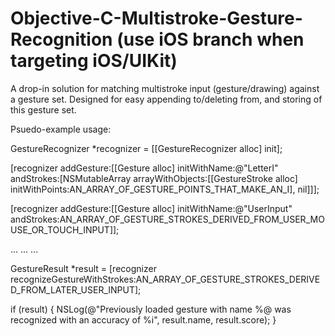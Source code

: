 Objective-C-Multistroke-Gesture-Recognition (use iOS branch when targeting iOS/UIKit)
===========================================
A drop-in solution for matching multistroke input (gesture/drawing) against a gesture set. Designed for easy appending to/deleting from, and storing of this gesture set.


Psuedo-example usage:

GestureRecognizer *recognizer = [[GestureRecognizer alloc] init];
    
[recognizer addGesture:[[Gesture alloc] initWithName:@"LetterI" andStrokes:[NSMutableArray arrayWithObjects:[[GestureStroke alloc] initWithPoints:AN_ARRAY_OF_GESTURE_POINTS_THAT_MAKE_AN_I], nil]]];
    
[recognizer addGesture:[[Gesture alloc] initWithName:@"UserInput" andStrokes:AN_ARRAY_OF_GESTURE_STROKES_DERIVED_FROM_USER_MOUSE_OR_TOUCH_INPUT]];
    
...
...
...
    
GestureResult *result = [recognizer recognizeGestureWithStrokes:AN_ARRAY_OF_GESTURE_STROKES_DERIVED_FROM_LATER_USER_INPUT];
    
if (result) {
    NSLog(@"Previously loaded gesture with name %@ was recognized with an accuracy of %i", result.name, result.score);
}
